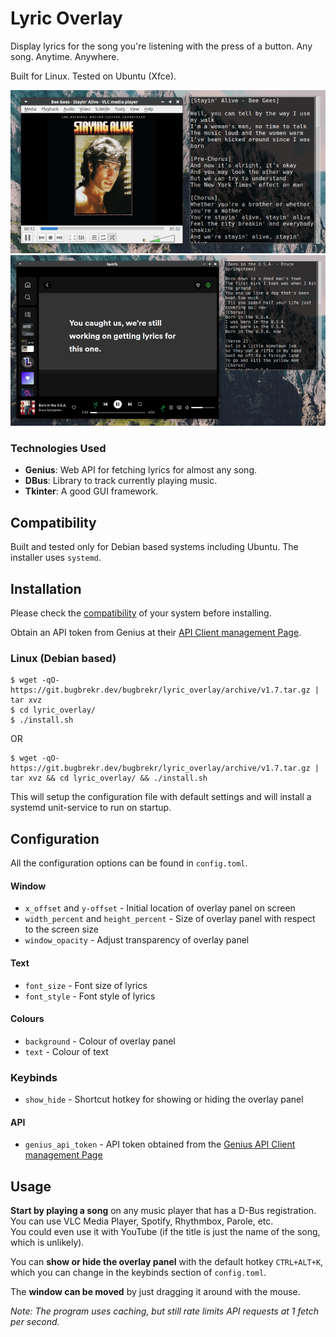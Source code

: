 # Lyric Overlay
Display lyrics for the song you're listening with the press of a button.
Any song. Anytime. Anywhere.

Built for Linux. Tested on Ubuntu (Xfce).

![vlc_demo](images/vlc_demo.png) 
![spotify_demo](images/spotify_demo.png)

### Technologies Used
 - **Genius**: Web API for fetching lyrics for almost any song.
 - **DBus**: Library to track currently playing music.
 - **Tkinter**: A good GUI framework.

## Compatibility
Built and tested only for Debian based systems including Ubuntu.
The installer uses `systemd`.

## Installation
Please check the [compatibility](#compatibility) of your system before installing.

Obtain an API token from Genius at their [API Client management Page](https://genius.com/api-clients).
### Linux (Debian based)
```
$ wget -qO- https://git.bugbrekr.dev/bugbrekr/lyric_overlay/archive/v1.7.tar.gz | tar xvz
$ cd lyric_overlay/ 
$ ./install.sh
```
OR
```
$ wget -qO- https://git.bugbrekr.dev/bugbrekr/lyric_overlay/archive/v1.7.tar.gz | tar xvz && cd lyric_overlay/ && ./install.sh
```

This will setup the configuration file with default settings and will install a systemd unit-service to run on startup.

## Configuration
All the configuration options can be found in `config.toml`.
#### Window
 - `x_offset` and `y-offset` - Initial location of overlay panel on screen
 - `width_percent` and `height_percent` - Size of overlay panel with respect to the screen size
 - `window_opacity` - Adjust transparency of overlay panel

#### Text
 - `font_size` - Font size of lyrics
 - `font_style` - Font style of lyrics

#### Colours
 - `background` - Colour of overlay panel
 - `text` - Colour of text

### Keybinds
 - `show_hide` - Shortcut hotkey for showing or hiding the overlay panel

#### API
 - `genius_api_token` - API token obtained from the [Genius API Client management Page](https://genius.com/api-clients)

## Usage
**Start by playing a song** on any music player that has a D-Bus registration. You can use VLC Media Player, Spotify, Rhythmbox, Parole, etc.\
You could even use it with YouTube (if the title is just the name of the song, which is unlikely).

You can **show or hide the overlay panel** with the default hotkey `CTRL+ALT+K`, which you can change in the keybinds section of `config.toml`.

The **window can be moved** by just dragging it around with the mouse.

_Note: The program uses caching, but still rate limits API requests at 1 fetch per second._